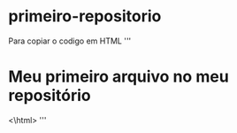 # primeiro-repositorio

Para copiar o codigo em HTML</h1>
'''
<html>
        <h1> Meu primeiro arquivo no meu repositório</h1>
<\html>
'''
